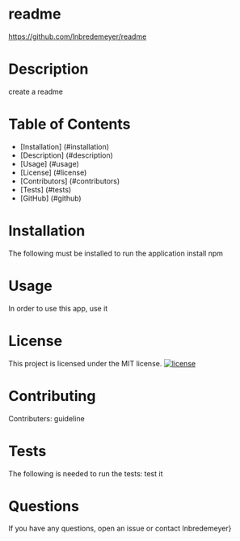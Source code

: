 
# readme
https://github.com/lnbredemeyer/readme

# Description
create a readme

# Table of Contents
* [Installation] (#installation)
* [Description] (#description)
* [Usage] (#usage)
* [License] (#license)
* [Contributors] (#contributors)
* [Tests] (#tests)
* [GitHub] (#github)

# Installation
The following must be installed to run the application install npm

# Usage
In order to use this app, use it

# License
This project is licensed under the MIT license.
[![license](https://img.shields.io/badge/license-MIT-blue)](https://shields.io)

# Contributing
Contributers: guideline

# Tests
The following is needed to run the tests: test it

# Questions
If you have any questions, open an issue or contact lnbredemeyer}
